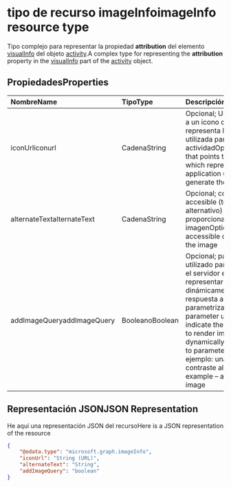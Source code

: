 # <a name="imageinfo-resource-type"></a><span data-ttu-id="8fe91-101">tipo de recurso imageInfo</span><span class="sxs-lookup"><span data-stu-id="8fe91-101">imageInfo resource type</span></span>

<span data-ttu-id="8fe91-102">Tipo complejo para representar la propiedad **attribution** del elemento [visualInfo](../resources/projectrome_visualinfo.md) del objeto [activity](../resources/projectrome_activity.md).</span><span class="sxs-lookup"><span data-stu-id="8fe91-102">A complex type for representing the **attribution** property in the [visualInfo](../resources/projectrome_visualinfo.md) part of the [activity](../resources/projectrome_activity.md) object.</span></span>

## <a name="properties"></a><span data-ttu-id="8fe91-103">Propiedades</span><span class="sxs-lookup"><span data-stu-id="8fe91-103">Properties</span></span>

|<span data-ttu-id="8fe91-104">Nombre</span><span class="sxs-lookup"><span data-stu-id="8fe91-104">Name</span></span> | <span data-ttu-id="8fe91-105">Tipo</span><span class="sxs-lookup"><span data-stu-id="8fe91-105">Type</span></span> | <span data-ttu-id="8fe91-106">Descripción</span><span class="sxs-lookup"><span data-stu-id="8fe91-106">Description</span></span>|
|:----|:-----|:-----------|
|<span data-ttu-id="8fe91-107">iconUrl</span><span class="sxs-lookup"><span data-stu-id="8fe91-107">iconurl</span></span> | <span data-ttu-id="8fe91-108">Cadena</span><span class="sxs-lookup"><span data-stu-id="8fe91-108">String</span></span> | <span data-ttu-id="8fe91-109">Opcional; URI que apunta a un icono que representa la aplicación utilizada para generar la actividad</span><span class="sxs-lookup"><span data-stu-id="8fe91-109">Optional; URI that points to an icon which represents the application used to generate the activity</span></span>|
|<span data-ttu-id="8fe91-110">alternateText</span><span class="sxs-lookup"><span data-stu-id="8fe91-110">alternateText</span></span> | <span data-ttu-id="8fe91-111">Cadena</span><span class="sxs-lookup"><span data-stu-id="8fe91-111">String</span></span> | <span data-ttu-id="8fe91-112">Opcional; contenido accesible (texto alternativo) que se proporciona para la imagen</span><span class="sxs-lookup"><span data-stu-id="8fe91-112">Optional; alt-text accessible content for the image</span></span>|
|<span data-ttu-id="8fe91-113">addImageQuery</span><span class="sxs-lookup"><span data-stu-id="8fe91-113">addImageQuery</span></span> | <span data-ttu-id="8fe91-114">Booleano</span><span class="sxs-lookup"><span data-stu-id="8fe91-114">Boolean</span></span> | <span data-ttu-id="8fe91-115">Opcional; parámetro utilizado para indicar que el servidor es capaz de representar imágenes dinámicamente en respuesta a parametrización.</span><span class="sxs-lookup"><span data-stu-id="8fe91-115">Optional; parameter used to indicate the server is able to render image dynamically in response to parameterization.</span></span> <span data-ttu-id="8fe91-116">Por ejemplo: una imagen de contraste alto</span><span class="sxs-lookup"><span data-stu-id="8fe91-116">For example – a high contrast image</span></span>|

## <a name="json-representation"></a><span data-ttu-id="8fe91-117">Representación JSON</span><span class="sxs-lookup"><span data-stu-id="8fe91-117">JSON Representation</span></span>

<span data-ttu-id="8fe91-118">He aquí una representación JSON del recurso</span><span class="sxs-lookup"><span data-stu-id="8fe91-118">Here is a JSON representation of the resource</span></span>

<!-- {
  "blockType": "resource",
  "optionalProperties": [
    "iconUrl",
    "alternateText",
    "addImageQuery"
  ],
  "@odata.type": "microsoft.graph.imageInfo"
}-->

```json
{
    "@odata.type": "microsoft.graph.imageInfo",
    "iconUrl": "String (URL)",
    "alternateText": "String",
    "addImageQuery": "boolean"
}
```

<!-- uuid: 8fcb5dbc-d5aa-4681-8e31-b001d5168d79
2017-06-07 14:57:30 UTC -->
<!-- {
  "type": "#page.annotation",
  "description": "imageinfo resource",
  "keywords": "",
  "section": "documentation",
  "tocPath": ""
}-->